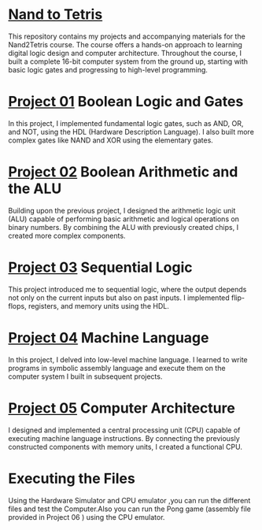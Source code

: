 
# [Nand to Tetris](https://github.com/momed-0/nand2tetris)

This repository contains my projects and accompanying materials for the Nand2Tetris course. The course offers a hands-on approach to learning digital logic design and computer architecture. Throughout the course, I built a complete 16-bit computer system from the ground up, starting with basic logic gates and progressing to high-level programming.

# [Project 01](https://github.com/momed-0/nand2tetris/tree/main/Project%201) Boolean Logic and Gates
In this project, I implemented fundamental logic gates, such as AND, OR, and NOT, using the HDL (Hardware Description Language). I also built more complex gates like NAND and XOR using the elementary gates.

# [Project 02](https://github.com/momed-0/nand2tetris/tree/main/Project%202) Boolean Arithmetic and the ALU
Building upon the previous project, I designed the arithmetic logic unit (ALU) capable of performing basic arithmetic and logical operations on binary numbers. By combining the ALU with previously created chips, I created more complex components.

# [Project 03](https://github.com/momed-0/nand2tetris/tree/main/Project%203) Sequential Logic
This project introduced me to sequential logic, where the output depends not only on the current inputs but also on past inputs. I implemented flip-flops, registers, and memory units using the HDL.
# [Project 04](https://github.com/momed-0/nand2tetris/tree/main/Project%204) Machine Language
In this project, I delved into low-level machine language. I learned to write programs in symbolic assembly language and execute them on the computer system I built in subsequent projects.
# [Project 05](https://github.com/momed-0/nand2tetris/tree/main/Project%205) Computer Architecture
I designed and implemented a central processing unit (CPU) capable of executing machine language instructions. By connecting the previously constructed components with memory units, I created a functional CPU.

# Executing the Files
Using the Hardware Simulator and CPU emulator ,you can run the different files and test the Computer.Also you can run the Pong game (assembly file provided in Project 06 ) using the CPU emulator.

